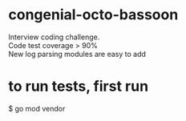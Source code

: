 # congenial-octo-bassoon
Interview coding challenge. \
Code test coverage > 90% \
New log parsing modules are easy to add


# to run tests, first run
$ go mod vendor